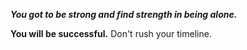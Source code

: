 ***You got to be strong and find strength in being alone.***

**You will be successful.** Don't rush your timeline.
